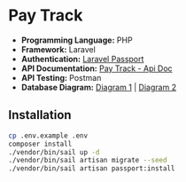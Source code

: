 # Pay Track

- **Programming Language:** PHP
- **Framework:** Laravel
- **Authentication:** [Laravel Passport](https://laravel.com/docs/passport)
- **API Documentation:** [Pay Track - Api Doc](https://kadirermantr.gitbook.io/pay-track-api-doc)
- **API Testing:** Postman
- **Database Diagram:** [Diagram 1](https://dbdiagram.io/d/6420f4b25758ac5f172447ae) | [Diagram 2](https://dbdiagram.io/d/6420f5185758ac5f172447ca)

## Installation

```bash
cp .env.example .env
composer install
./vendor/bin/sail up -d
./vendor/bin/sail artisan migrate --seed
./vendor/bin/sail artisan passport:install
```
